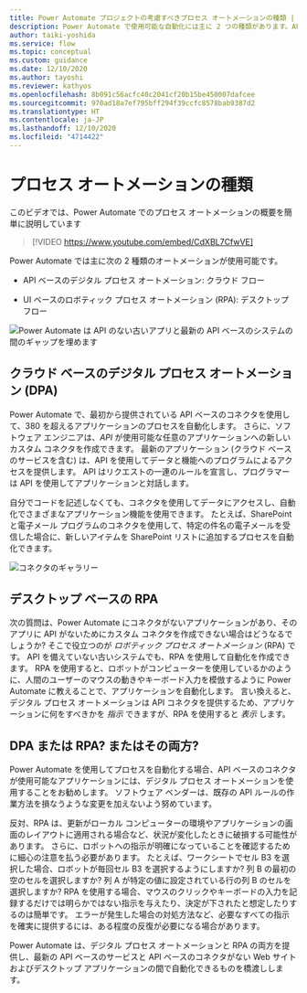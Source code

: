 ```yaml
---
title: Power Automate プロジェクトの考慮すべきプロセス オートメーションの種類 | Microsoft Docs
description: Power Automate で使用可能な自動化には主に 2 つの種類があります。API ベースのデジタル プロセス オートメーション (DPA) および UI ベースのロボティック プロセス オートメーション (RPA) です。
author: taiki-yoshida
ms.service: flow
ms.topic: conceptual
ms.custom: guidance
ms.date: 12/10/2020
ms.author: tayoshi
ms.reviewer: kathyos
ms.openlocfilehash: 8b091c56acfc40c2041cf20b15be450007dafcee
ms.sourcegitcommit: 970ad18a7ef795bff294f39ccfc8578bab9387d2
ms.translationtype: HT
ms.contentlocale: ja-JP
ms.lasthandoff: 12/10/2020
ms.locfileid: "4714422"
---
```

# <a name="types-of-process-automation"></a>プロセス オートメーションの種類

このビデオでは、Power Automate でのプロセス オートメーションの概要を簡単に説明しています
> [!VIDEO https://www.youtube.com/embed/CdXBL7CfwVE]

Power Automate では主に次の 2 種類のオートメーションが使用可能です。

- API ベースのデジタル プロセス オートメーション: クラウド フロー

- UI ベースのロボティック プロセス オートメーション (RPA): デスクトップ フロー

![Power Automate は API のない古いアプリと最新の API ベースのシステムの間のギャップを埋めます](media/bridge-the-gap.png "Power Automate は API のない古いアプリと最新の API ベースのシステムの間のギャップを埋めます")

## <a name="cloud-based-digital-process-automation-dpa"></a>クラウド ベースのデジタル プロセス オートメーション (DPA)

Power Automate で、最初から提供されている API ベースのコネクタを使用して、380 を超えるアプリケーションのプロセスを自動化します。 さらに、ソフトウェア エンジニアは、*API* が使用可能な任意のアプリケーションへの新しいカスタム コネクタを作成できます。 最新のアプリケーション (クラウド ベースのサービスを含む) は、API を使用してデータと機能へのプログラムによるアクセスを提供します。 API はリクエストの一連のルールを宣言し、プログラマーは API を使用してアプリケーションと対話します。

自分でコードを記述しなくても、コネクタを使用してデータにアクセスし、自動化でさまざまなアプリケーション機能を使用できます。 たとえば、SharePoint と電子メール プログラムのコネクタを使用して、特定の件名の電子メールを受信した場合に、新しいアイテムを SharePoint リストに追加するプロセスを自動化できます。

![コネクタのギャラリー](media/connector-list.png "コネクタのギャラリー")

## <a name="desktop-based-rpa"></a>デスクトップ ベースの RPA

次の質問は、Power Automate にコネクタがないアプリケーションがあり、そのアプリに API がないためにカスタム コネクタを作成できない場合はどうなるでしょうか? そこで役立つのが *ロボティック プロセス オートメーション* (RPA) です。 API を備えていない古いシステムでも、RPA を使用して自動化を作成できます。 RPA を使用すると、ロボットがコンピューターを使用しているかのように、人間のユーザーのマウスの動きやキーボード入力を模倣するように Power Automate に教えることで、アプリケーションを自動化します。 言い換えると、デジタル プロセス オートメーションは API コネクタを提供するため、アプリケーションに何をすべきかを *指示* できますが、RPA を使用すると *表示* します。

## <a name="dpa-or-rpa-or-both"></a>DPA または RPA? またはその両方?

Power Automate を使用してプロセスを自動化する場合、API ベースのコネクタが使用可能なアプリケーションには、デジタル プロセス オートメーションを使用することをお勧めします。 ソフトウェア ベンダーは、既存の API ルールの作業方法を損なうような変更を加えないよう努めています。

反対、RPA は、更新がローカル コンピューターの環境やアプリケーションの画面のレイアウトに適用される場合など、状況が変化したときに破損する可能性があります。 さらに、ロボットへの指示が明確になっていることを確認するために細心の注意を払う必要があります。 たとえば、ワークシートでセル B3 を選択した場合、ロボットが毎回セル B3 を選択するようにしますか? 列 B の最初の空のセルを選択しますか? 列 A が特定の値に設定されている行の列 B のセルを選択しますか? RPA を使用する場合、マウスのクリックやキーボードの入力を記録するだけでは明らかではない指示を与えたり、決定が下されたと想定したりするのは簡単です。 エラーが発生した場合の対処方法など、必要なすべての指示を確実に提供するには、ある程度の反復が必要になる場合があります。

Power Automate は、デジタル プロセス オートメーションと RPA の両方を提供し、最新の API ベースのサービスと API ベースのコネクタがない Web サイトおよびデスクトップ アプリケーションの間で自動化できるものを橋渡しします。
